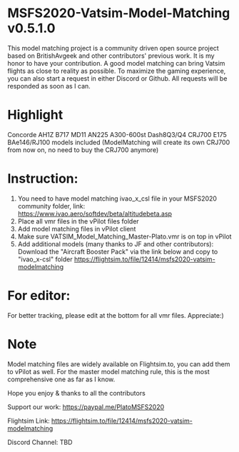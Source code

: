 # MSFS2020-Vatsim-Model-Matching v0.5.1.0
This model matching project is a community driven open source project based on BritishAvgeek and other contributors' previous work. It is my honor to have your contribution.
A good model matching can bring Vatsim flights as close to reality as possible.
To maximize the gaming experience, you can also start a request in either Discord or Github.
All requests will be responded as soon as I can.

# Highlight
Concorde AH1Z B717 MD11 AN225 A300-600st Dash8Q3/Q4 CRJ700 E175 BAe146/RJ100 models included
(ModelMatching will create its own CRJ700 from now on, no need to buy the CRJ700 anymore)

# Instruction: 
1. You need to have model matching ivao_x_csl file in your MSFS2020 community folder, link:
   https://www.ivao.aero/softdev/beta/altitudebeta.asp
2. Place all vmr files in the vPilot files folder
3. Add model matching files in vPilot client
4. Make sure VATSIM_Model_Matching_Master-Plato.vmr is on top in vPilot
5. Add additional models (many thanks to JF and other contributors): Download the "Aircraft Booster Pack" via the link below and copy to "ivao_x-csl" folder
   https://flightsim.to/file/12414/msfs2020-vatsim-modelmatching

# For editor:
For better tracking, please edit at the bottom for all vmr files.
Appreciate:)

# Note
Model matching files are widely available on Flightsim.to, you can add them to vPilot as well.
For the master model matching rule, this is the most comprehensive one as far as I know.

Hope you enjoy & thanks to all the contributors

Support our work:
https://paypal.me/PlatoMSFS2020

Flightsim Link:
https://flightsim.to/file/12414/msfs2020-vatsim-modelmatching

Discord Channel:
TBD

